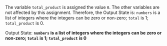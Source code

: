 The variable `total_product` is assigned the value `0`. The other variables are not affected by this assignment. Therefore, the Output State is: `numbers` is a list of integers where the integers can be zero or non-zero; `total` is 1; `total_product` is 0.

Output State: **`numbers` is a list of integers where the integers can be zero or non-zero; `total` is 1; `total_product` is 0**
